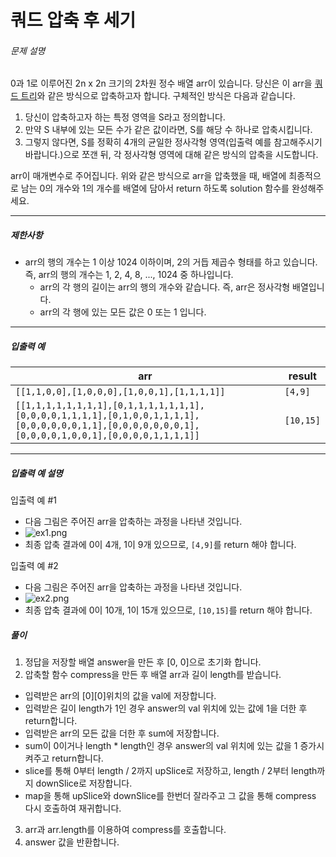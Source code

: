 # 쿼드 압축 후 세기
###### 문제 설명

0과 1로 이루어진 2n  x 2n  크기의 2차원 정수 배열 arr이 있습니다. 당신은 이 arr을  [쿼드 트리](https://en.wikipedia.org/wiki/Quadtree)와 같은 방식으로 압축하고자 합니다. 구체적인 방식은 다음과 같습니다.

1.  당신이 압축하고자 하는 특정 영역을 S라고 정의합니다.
2.  만약 S 내부에 있는 모든 수가 같은 값이라면, S를 해당 수 하나로 압축시킵니다.
3.  그렇지 않다면, S를 정확히 4개의 균일한 정사각형 영역(입출력 예를 참고해주시기 바랍니다.)으로 쪼갠 뒤, 각 정사각형 영역에 대해 같은 방식의 압축을 시도합니다.

arr이 매개변수로 주어집니다. 위와 같은 방식으로 arr을 압축했을 때, 배열에 최종적으로 남는 0의 개수와 1의 개수를 배열에 담아서 return 하도록 solution 함수를 완성해주세요.

----------

##### 제한사항

-   arr의 행의 개수는 1 이상 1024 이하이며, 2의 거듭 제곱수 형태를 하고 있습니다. 즉, arr의 행의 개수는 1, 2, 4, 8, ..., 1024 중 하나입니다.
    -   arr의 각 행의 길이는 arr의 행의 개수와 같습니다. 즉, arr은 정사각형 배열입니다.
    -   arr의 각 행에 있는 모든 값은 0 또는 1 입니다.

----------

##### 입출력 예
|arr|result|
|--|--|
|`[[1,1,0,0],[1,0,0,0],[1,0,0,1],[1,1,1,1]]`|`[4,9]`
|`[[1,1,1,1,1,1,1,1],[0,1,1,1,1,1,1,1],[0,0,0,0,1,1,1,1],[0,1,0,0,1,1,1,1],[0,0,0,0,0,0,1,1],[0,0,0,0,0,0,0,1],[0,0,0,0,1,0,0,1],[0,0,0,0,1,1,1,1]]`|`[10,15]`

----------

##### 입출력 예 설명

입출력 예 #1

-   다음 그림은 주어진 arr을 압축하는 과정을 나타낸 것입니다.
-   ![ex1.png](https://grepp-programmers.s3.ap-northeast-2.amazonaws.com/files/production/d6900862-8be4-4610-aaef-bc8efd5650cf/ex1.png)
-   최종 압축 결과에 0이 4개, 1이 9개 있으므로,  `[4,9]`를 return 해야 합니다.

입출력 예 #2

-   다음 그림은 주어진 arr을 압축하는 과정을 나타낸 것입니다.
-   ![ex2.png](https://grepp-programmers.s3.ap-northeast-2.amazonaws.com/files/production/952a05b7-5157-4211-82d9-02845c187e13/ex2.png)
-   최종 압축 결과에 0이 10개, 1이 15개 있으므로,  `[10,15]`를 return 해야 합니다.

##### 풀이
1. 정답을 저장할 배열 answer을 만든 후 [0, 0]으로 초기화 합니다.
2. 압축할 함수 compress을 만든 후 배열 arr과 길이 length를 받습니다.
 - 입력받은 arr의 [0][0]위치의 값을 val에 저장합니다.
 - 입력받은 길이 length가 1인 경우 answer의 val 위치에 있는 값에 1을 더한 후 return합니다.
 - 입력받은 arr의 모든 값을 더한 후 sum에 저장합니다.
 - sum이 0이거나 length * length인 경우 answer의 val 위치에 있는 값을 1 증가시켜주고 return합니다.
 - slice를 통해 0부터 length / 2까지 upSlice로 저장하고, length / 2부터 length까지 downSlice로 저장합니다.
 - map을 통해 upSlice와 downSlice를 한번더 잘라주고 그 값을 통해 compress 다시 호출하여 재귀합니다.
3. arr과 arr.length를 이용하여 compress를 호출합니다.
4. answer 값을 반환합니다.